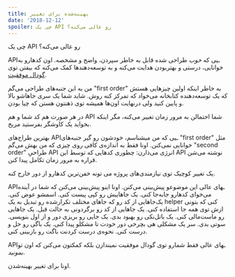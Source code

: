 ```yaml
---
title: بهینه‌شده برای تغییر
date: '2018-12-12'
spoiler: چی یک API رو عالی می‌کنه؟
---
```


چی یک API رو عالی می‌کنه؟

APIـیی که *خوب* طراحی شده قابل به خاطر سپردن، واضح و مشخصه. اون کدهارو به خوانایی، درستی و بهتربودن هدایت می‌کنه و به توسعه‌دهندها کمک می‌کنه که بیفتن توی [گودال موفقیت](https://blog.codinghorror.com/falling-into-the-pit-of-success/).

من به این جنبه‌های طراحی می‌گم "first order" به خاطر اینکه اولین چیزهایی هستش که یک توسعه‌دهنده کتابخانه می‌خواد که تمرکز کنه روش. شاید شما یک سری جاهاشو بالا و پایین کنید ولی درنهایت اون‌ها همیشه توی ذهنتون هستن که چیا بودن.

در هر صورت هم کد شما و هم API شما احتمالن به مرور زمان تغییر می‌کنه، مگر اینکه بخواید یک کاوشگر بفرستید مریخ.

بهترین طراح‌های APIـیی که من میشناسم، خودشون رو گیر جنبه‌های "first order" مثل خوانایی نمی‌کنن. اونا فقط به اندازه‌ی کافی روی چیزی که من بهش می‌گم "second order" طراحیِ API انرژی می‌ذارن: چطوری کدهایی که توسط این API نوشته می‌شن قراره به مرور زمان تکامل پیدا کنن.

یک تغییر کوچیک توی نیازمندی‌های پروژه می تونه خفن‌ترین کدهارو از دور خارج کنه.

APIـهای عالی این موضوعو پیش‌بینی می‌کنن. اونا اینو پیش‌بینی می‌کنن که شما در آینده می‌خوای کدهارو جابه‌جا کنی. یک جاهاییش رو کپی پیست کنی. اسمشو عوض کنی. یک‌جاهایی از کد رو که جاهای مختلف تکرارشده رو تبدیل به یک helper کنی که بتونی ازش توی همه جا استفاده کنی. یک جاهایی از کد رو برگردونی به حالت قبل. یک جاهایی رو ماست‌مالی کنی. یک باتل‌نکی رو بهبود بدی. یک جایی رو بریزی دور و از اول بنویسی. سوتی بدی. سر یک مشکلی هی بچرخی دور خودت تا مشکلو پیدا کنی. یک باگی رو حل و درست کنی. نحوه‌ی درست کردنت باگت رو بازبینی کنی.

APIـهای عالی فقط شمارو توی گودال موفقیت نمیندازن بلکه کمکتون می‌کنن که اون تو *بمونید*.

اونا برای تغییر بهینه‌شدن.
